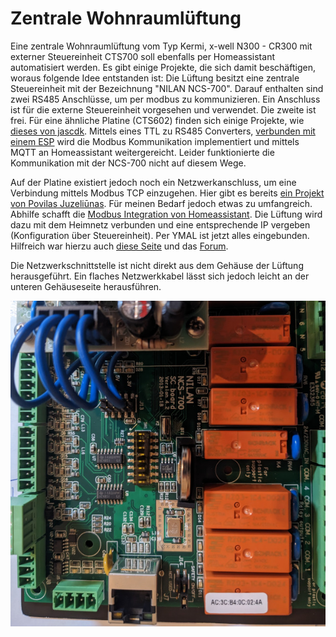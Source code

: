 # Zentrale Wohnraumlüftung

Eine zentrale Wohnraumlüftung vom Typ Kermi, x-well N300 - CR300 mit externer Steuereinheit CTS700 soll ebenfalls per Homeassistant automatisiert werden. Es gibt einige Projekte, die sich damit beschäftigen, woraus folgende Idee entstanden ist: Die Lüftung besitzt eine zentrale Steuereinheit mit der Bezeichnung "NILAN NCS-700". Darauf enthalten sind zwei RS485 Anschlüsse, um per modbus zu kommunizieren. Ein Anschluss ist für die externe Steuereinheit vorgesehen und verwendet. Die zweite ist frei. Für eine ähnliche Platine (CTS602) finden sich einige Projekte, wie [dieses von jascdk](https://github.com/jascdk/Nilan_Homeassistant). Mittels eines TTL zu RS485 Converters, [verbunden mit einem ESP](https://esphome.io/components/modbus_controller.html) wird die Modbus Kommunikation implementiert und mittels MQTT an Homeassistant weitergereicht. Leider funktionierte die Kommunikation mit der NCS-700 nicht auf diesem Wege.

Auf der Platine existiert jedoch noch ein Netzwerkanschluss, um eine Verbindung mittels Modbus TCP einzugehen. Hier gibt es bereits [ein Projekt von  Povilas Juzeliūnas](https://github.com/pjuzeliunas/nilan). Für meinen Bedarf jedoch etwas zu umfangreich. Abhilfe schafft die [Modbus Integration von Homeassistant](https://www.home-assistant.io/integrations/modbus/). Die Lüftung wird dazu mit dem Heimnetz verbunden und eine entsprechende IP vergeben (Konfiguration über Steuereinheit). Per YMAL ist jetzt alles eingebunden. Hilfreich war hierzu auch [diese Seite](https://gist.github.com/jakobmoll/d1742736a4027c59e6c1c053fbb27c80) und das [Forum](https://community.home-assistant.io/t/feature-request-for-nilan-ventilation-system-danish-brand/77710/5).

Die Netzwerkschnittstelle ist nicht direkt aus dem Gehäuse der Lüftung herausgeführt. Ein flaches Netzwerkkabel lässt sich jedoch leicht an der unteren Gehäuseseite herausführen.

![Ansicht Platine](lueftung/ncs-700.jpg)